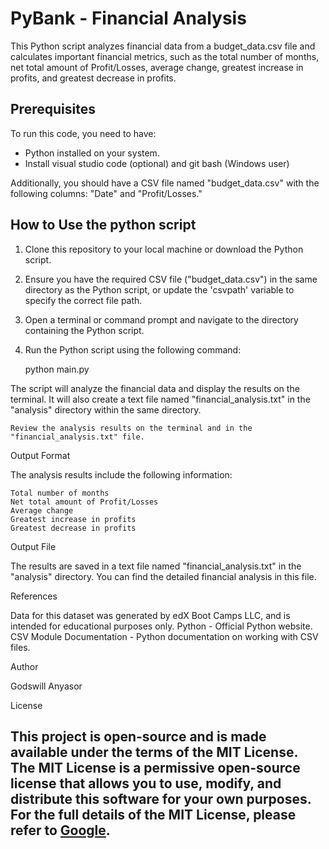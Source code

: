 # PyBank - Financial Analysis

This Python script analyzes financial data from a budget_data.csv file and calculates important financial metrics, such as the total number of months, net total amount of Profit/Losses, average change, greatest increase in profits, and greatest decrease in profits.

## Prerequisites

To run this code, you need to have:
- Python installed on your system. 
- Install visual studio code (optional) and git bash (Windows user)

Additionally, you should have a CSV file named "budget_data.csv" with the following columns: "Date" and "Profit/Losses."

## How to Use the python script

1. Clone this repository to your local machine or download the Python script.

2. Ensure you have the required CSV file ("budget_data.csv") in the same directory as the Python script, or update the 'csvpath' variable to specify the correct file path.

3. Open a terminal or command prompt and navigate to the directory containing the Python script.

4. Run the Python script using the following command:

    python main.py

The script will analyze the financial data and display the results on the terminal. It will also create a text file named "financial_analysis.txt" in the "analysis" directory within the same directory.

    Review the analysis results on the terminal and in the "financial_analysis.txt" file.

Output Format

The analysis results include the following information:

    Total number of months
    Net total amount of Profit/Losses
    Average change
    Greatest increase in profits
    Greatest decrease in profits

Output File

The results are saved in a text file named "financial_analysis.txt" in the "analysis" directory. You can find the detailed financial analysis in this file.

References
    
Data for this dataset was generated by edX Boot Camps LLC, and is intended for educational purposes only.
Python - Official Python website.
 CSV Module Documentation - Python documentation on working with CSV files.

Author

Godswill Anyasor

License

## This project is open-source and is made available under the terms of the MIT License. The MIT License is a permissive open-source license that allows you to use, modify, and distribute this software for your own purposes. For the full details of the MIT License, please refer to [Google](https://choosealicense.com/licenses/mit/).
